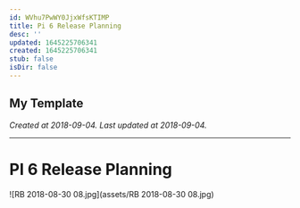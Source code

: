 ```yaml
---
id: WVhu7PwWY0JjxWfsKTIMP
title: Pi 6 Release Planning
desc: ''
updated: 1645225706341
created: 1645225706341
stub: false
isDir: false
---
```

My Template
---

_Created at 2018-09-04._
_Last updated at 2018-09-04._




---

# PI 6 Release Planning


![RB 2018-08-30 08.jpg](assets/RB 2018-08-30 08.jpg)

